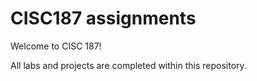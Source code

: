 # CISC187 assignments
Welcome to CISC 187!

All labs and projects are completed within this repository.

